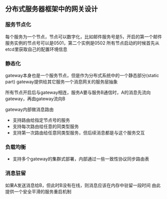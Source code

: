 ## 分布式服务器框架中的网关设计

### 服务节点化

每个服务为一个节点，节点可以数字化，比如邮件服务号是5，开启的第一个邮件服务实例的节点号可以是0501，第二个实例是0502
所有节点启动的时候首先从etcd里获取自己的配置环境信息

### 静态化

gateway本身也是一个服务节点，但是作为分布式系统中的一个静态部分(static part)
gateway提供给其它服务一个消息网关的服务层抽象

所有节点开启后与gateway相连，服务A要与服务B通信时，A的消息先流向gateway，再由gateway流向B

gateway内部做消息路由

* 支持路由给指定节点号的服务
* 支持每次路由给任意的同类型服务
* 支持第一次路由给任意同类型服务，但后续消息都是与这个服务交互

### 负载均衡

* 支持多个gateway的集群式部署，内部通过一些一致性协议同步路由表


### 消息驻留

如果A发送消息给B，但此时B没有在线，则消息应该在内存中驻留一段时间
由此提供一个安全平滑的服务重启机制
